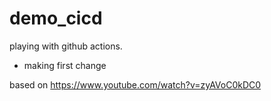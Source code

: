 # demo_cicd
playing with github actions.
- making first change

based on
https://www.youtube.com/watch?v=zyAVoC0kDC0
